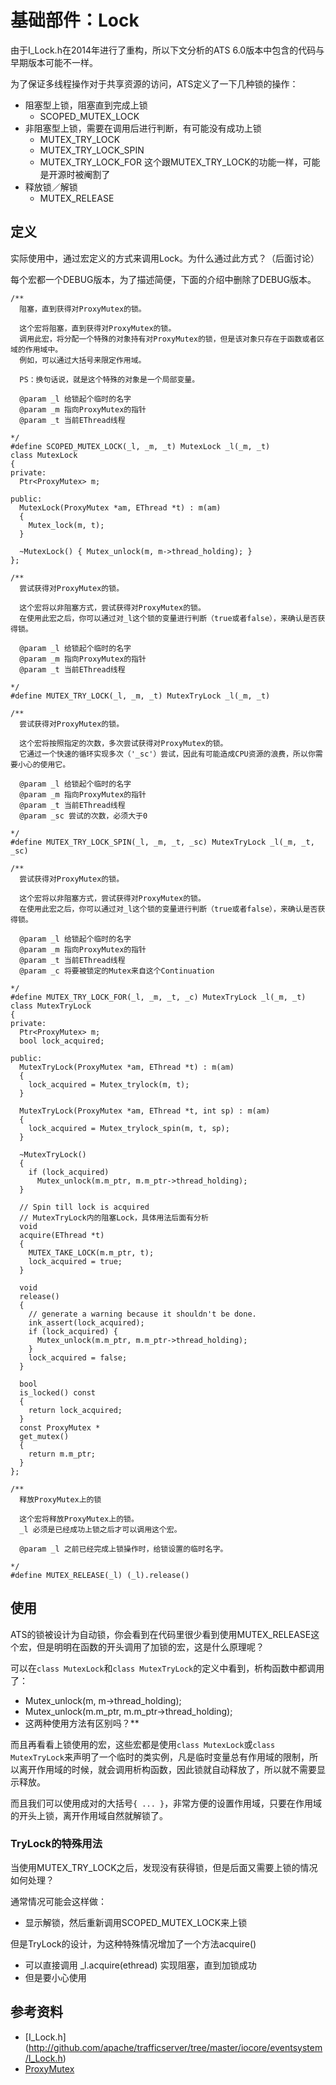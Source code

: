 # 基础部件：Lock

由于I_Lock.h在2014年进行了重构，所以下文分析的ATS 6.0版本中包含的代码与早期版本可能不一样。

为了保证多线程操作对于共享资源的访问，ATS定义了一下几种锁的操作：
- 阻塞型上锁，阻塞直到完成上锁
   - SCOPED_MUTEX_LOCK
- 非阻塞型上锁，需要在调用后进行判断，有可能没有成功上锁
   - MUTEX_TRY_LOCK
   - MUTEX_TRY_LOCK_SPIN
   - MUTEX_TRY_LOCK_FOR 这个跟MUTEX_TRY_LOCK的功能一样，可能是开源时被阉割了
- 释放锁／解锁
   - MUTEX_RELEASE

## 定义

实际使用中，通过宏定义的方式来调用Lock。为什么通过此方式？（后面讨论）

每个宏都一个DEBUG版本，为了描述简便，下面的介绍中删除了DEBUG版本。

```
/**
  阻塞，直到获得对ProxyMutex的锁。

  这个宏将阻塞，直到获得对ProxyMutex的锁。
  调用此宏，将分配一个特殊的对象持有对ProxyMutex的锁，但是该对象只存在于函数或者区域的作用域中。
  例如，可以通过大括号来限定作用域。

  PS：换句话说，就是这个特殊的对象是一个局部变量。

  @param _l 给锁起个临时的名字
  @param _m 指向ProxyMutex的指针
  @param _t 当前EThread线程

*/
#define SCOPED_MUTEX_LOCK(_l, _m, _t) MutexLock _l(_m, _t)
class MutexLock
{
private:
  Ptr<ProxyMutex> m;

public:
  MutexLock(ProxyMutex *am, EThread *t) : m(am)
  {
    Mutex_lock(m, t);
  }

  ~MutexLock() { Mutex_unlock(m, m->thread_holding); }
};
```

```
/**
  尝试获得对ProxyMutex的锁。

  这个宏将以非阻塞方式，尝试获得对ProxyMutex的锁。
  在使用此宏之后，你可以通过对_l这个锁的变量进行判断（true或者false），来确认是否获得锁。

  @param _l 给锁起个临时的名字
  @param _m 指向ProxyMutex的指针
  @param _t 当前EThread线程

*/
#define MUTEX_TRY_LOCK(_l, _m, _t) MutexTryLock _l(_m, _t)

/**
  尝试获得对ProxyMutex的锁。

  这个宏将按照指定的次数，多次尝试获得对ProxyMutex的锁。
  它通过一个快速的循环实现多次（'_sc'）尝试，因此有可能造成CPU资源的浪费，所以你需要小心的使用它。

  @param _l 给锁起个临时的名字
  @param _m 指向ProxyMutex的指针
  @param _t 当前EThread线程
  @param _sc 尝试的次数，必须大于0

*/
#define MUTEX_TRY_LOCK_SPIN(_l, _m, _t, _sc) MutexTryLock _l(_m, _t, _sc)

/**
  尝试获得对ProxyMutex的锁。

  这个宏将以非阻塞方式，尝试获得对ProxyMutex的锁。
  在使用此宏之后，你可以通过对_l这个锁的变量进行判断（true或者false），来确认是否获得锁。

  @param _l 给锁起个临时的名字
  @param _m 指向ProxyMutex的指针
  @param _t 当前EThread线程
  @param _c 将要被锁定的Mutex来自这个Continuation

*/
#define MUTEX_TRY_LOCK_FOR(_l, _m, _t, _c) MutexTryLock _l(_m, _t)
class MutexTryLock
{
private:
  Ptr<ProxyMutex> m;
  bool lock_acquired;

public:
  MutexTryLock(ProxyMutex *am, EThread *t) : m(am)
  {
    lock_acquired = Mutex_trylock(m, t);
  }

  MutexTryLock(ProxyMutex *am, EThread *t, int sp) : m(am)
  {
    lock_acquired = Mutex_trylock_spin(m, t, sp);
  }

  ~MutexTryLock()
  {
    if (lock_acquired)
      Mutex_unlock(m.m_ptr, m.m_ptr->thread_holding);
  }

  // Spin till lock is acquired
  // MutexTryLock内的阻塞Lock，具体用法后面有分析
  void
  acquire(EThread *t)
  {
    MUTEX_TAKE_LOCK(m.m_ptr, t);
    lock_acquired = true;
  }

  void
  release()
  {
    // generate a warning because it shouldn't be done.
    ink_assert(lock_acquired);
    if (lock_acquired) {
      Mutex_unlock(m.m_ptr, m.m_ptr->thread_holding);
    }
    lock_acquired = false;
  }

  bool
  is_locked() const
  {
    return lock_acquired;
  }
  const ProxyMutex *
  get_mutex()
  {
    return m.m_ptr;
  }
};
```

```
/**
  释放ProxyMutex上的锁

  这个宏将释放ProxyMutex上的锁。
  _l 必须是已经成功上锁之后才可以调用这个宏。

  @param _l 之前已经完成上锁操作时，给锁设置的临时名字。

*/
#define MUTEX_RELEASE(_l) (_l).release()
```

## 使用

ATS的锁被设计为自动锁，你会看到在代码里很少看到使用MUTEX_RELEASE这个宏，但是明明在函数的开头调用了加锁的宏，这是什么原理呢？

可以在```class MutexLock```和```class MutexTryLock```的定义中看到，析构函数中都调用了：
- Mutex_unlock(m, m->thread_holding);
- Mutex_unlock(m.m_ptr, m.m_ptr->thread_holding);
- 这两种使用方法有区别吗？**

而且再看看上锁使用的宏，这些宏都是使用```class MutexLock```或```class MutexTryLock```来声明了一个临时的类实例，凡是临时变量总有作用域的限制，所以离开作用域的时候，就会调用析构函数，因此锁就自动释放了，所以就不需要显示释放。

而且我们可以使用成对的大括号```{ ... }```，非常方便的设置作用域，只要在作用域的开头上锁，离开作用域自然就解锁了。

### TryLock的特殊用法

当使用MUTEX_TRY_LOCK之后，发现没有获得锁，但是后面又需要上锁的情况如何处理？

通常情况可能会这样做：
- 显示解锁，然后重新调用SCOPED_MUTEX_LOCK来上锁

但是TryLock的设计，为这种特殊情况增加了一个方法acquire()
- 可以直接调用 _l.acquire(ethread) 实现阻塞，直到加锁成功
- 但是要小心使用


## 参考资料
- [I_Lock.h]
(http://github.com/apache/trafficserver/tree/master/iocore/eventsystem/I_Lock.h)
- [ProxyMutex](CH01S03-Basic-ProxyMutex.md)

